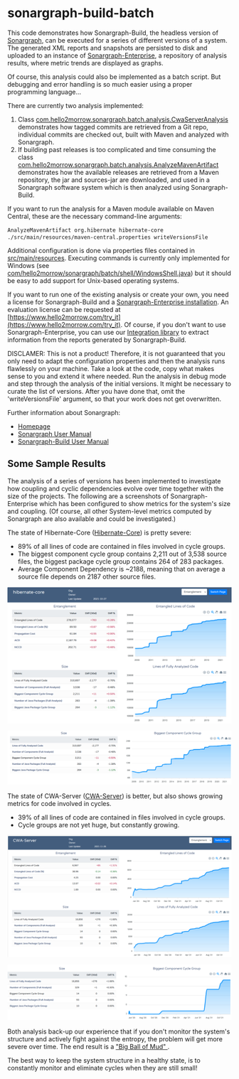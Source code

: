 # sonargraph-build-batch
This code demonstrates how Sonargraph-Build, the headless version of [Sonargraph](https://www.hello2morrow.com/), can be executed for a series of different versions of a system.
The generated XML reports and snapshots are persisted to disk and uploaded to an instance of [Sonargraph-Enterprise](https://www.hello2morrow.com/products/sonargraph/enterprise), 
a repository of analysis results, where metric trends are displayed as graphs.

Of course, this analysis could also be implemented as a batch script. But debugging and error handling is so much easier using a proper
programming language...

There are currently two analysis implemented:
1. Class [com.hello2morrow.sonargraph.batch.analysis.CwaServerAnalysis](/src/main/java/com/hello2morrow/sonargraph/batch/analysis/CwaServerAnalysis.java) 
demonstrates how tagged commits are retrieved from a Git repo, individual commits are checked out, built with Maven and analyzed with Sonargraph.
2. If building past releases is too complicated and time consuming the class 
[com.hello2morrow.sonargraph.batch.analysis.AnalyzeMavenArtifact](/src/main/java/com/hello2morrow/sonargraph/batch/analysis/AnalyzeMavenArtifact.java) 
demonstrates how the available releases are retrieved from a Maven repository, the jar and sources-jar are downloaded, and used in a Sonargraph software system 
which is then analyzed using Sonargraph-Build.

If you want to run the analysis for a Maven module available on Maven Central, these are the necessary command-line arguments:
```
AnalyzeMavenArtifact org.hibernate hibernate-core ./src/main/resources/maven-central.properties writeVersionsFile
```

Additional configuration is done via properties files contained in [src/main/resources](/src/main/resources).
Executing commands is currently only implemented for Windows 
(see [com/hello2morrow/sonargraph/batch/shell/WindowsShell.java](/src/main/java/com/hello2morrow/sonargraph/batch/shell/WindowsShell.java)) 
but it should be easy to add support for Unix-based operating systems.

If you want to run one of the existing analysis or create your own, you need a license for Sonargraph-Build and a [Sonargraph-Enterprise installation](https://www.hello2morrow.com/products/sonargraph/enterprise).
An evaluation license can be requested at [https://www.hello2morrow.com/try_it](https://www.hello2morrow.com/try_it).
Of course, if you don't want to use Sonargraph-Enterprise, you can use our [Integration library](https://github.com/sonargraph/sonargraph-integration-access) to extract information from
the reports generated by Sonargraph-Build.

DISCLAMER: This is not a product! 
Therefore, it is not guaranteed that you only need to adapt the configuration properties and then the analysis runs flawlessly on your machine.
Take a look at the code, copy what makes sense to you and extend it where needed. Run the analysis in debug mode and step through the analysis of the initial versions.
It might be necessary to curate the list of versions. After you have done that, omit the 'writeVersionsFile' argument, so that your work does not get overwritten.  

Further information about Sonargraph:
* [Homepage](https://www.hello2morrow.com/)
* [Sonargraph User Manual](https://eclipse.hello2morrow.com/doc/standalone/content/index.html)
* [Sonargraph-Build User Manual](http://eclipse.hello2morrow.com/doc/build/content/index.html)

## Some Sample Results
The analysis of a series of versions has been implemented to investigate how coupling and cyclic dependencies evolve over time together
with the size of the projects. The following are a screenshots of Sonargraph-Enterprise which has been configured to show metrics for the system's size 
and coupling. (Of course, all other System-level metrics computed by Sonargraph are also available and could be investigated.)

The state of Hibernate-Core ([Hibernate-Core](https://github.com/hibernate/hibernate-orm/tree/main/hibernate-core)) is pretty severe:
* 89% of all lines of code are contained in files involved in cycle groups.
* The biggest component cycle group contains 2,211 out of 3,538 source files, the biggest package cycle group contains 
  264 of 283 packages.
* Average Component Dependency is ~2188, meaning that on average a source file depends on 2187 other source files.
  
![Trend of Hibernate-Core](/doc/Hibernate-Core_Entanglement.png "Trend of Hibernate-Core")

![Trend of Biggest Component Cycle in Hiberante-Core](/doc/Hibernate-Core_Biggest-Component-Cycle.png "Trend of Biggest Component Cycle in Hibernate-Core")

The state of CWA-Server ([CWA-Server](https://github.com/corona-warn-app/cwa-server)) is better, but also shows growing 
metrics for code involved in cycles.
* 39% of all lines of code are contained in files involved in cycle groups. 
* Cycle groups are not yet huge, but constantly growing.

![Trend of CWA-Server](/doc/CWA-Server_Entanglement.png "Trend of CWA-Server")

![Trend of Biggest Component Cycle in CWA-Server](/doc/CWA-Server_Biggest-Component-Cycle.png "Trend of Biggest Component Cycle in CWA-Server")

Both analysis back-up our experience that if you don't monitor the system's structure and actively fight against the entropy, the problem will get more severe over time.
The end result is a ["Big Ball of Mud" ](http://www.laputan.org/mud/).

The best way to keep the system structure in a healthy state, is to constantly monitor and eliminate cycles when they are still small!